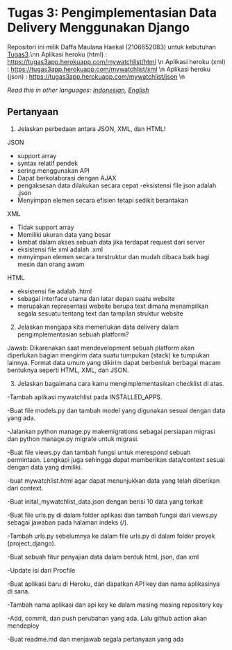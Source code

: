 # Tugas 3: Pengimplementasian Data Delivery Menggunakan Django

Repositori ini milik Daffa Maulana Haekal (2106652083) untuk kebutuhan [Tugas3](https://pbp-fasilkom-ui.github.io/ganjil-2023/assignments/tugas/tugas-3).\nn
Aplikasi heroku (html) : https://tugas3app.herokuapp.com/mywatchlist/html \n
Aplikasi heroku (xml) : https://tugas3app.herokuapp.com/mywatchlist/xml \n
Aplikasi heroku (json) : https://tugas3app.herokuapp.com/mywatchlist/json \n

*Read this in other languages: [Indonesian](README.md), [English](README.en.md)*

## Pertanyaan

1. Jelaskan perbedaan antara JSON, XML, dan HTML!

JSON
- support array
- syntax relatif pendek 
- sering menggunakan API
- Dapat berkolaborasi dengan AJAX
- pengaksesan data dilakukan secara cepat
-eksistensi file json adalah .json
- Menyimpan elemen secara efisien tetapi sedikit berantakan

XML
- Tidak support array
- Memiliki ukuran data yang besar
- lambat dalam akses sebuah data jika terdapat request dari server
- eksistensi file xml adalah .xml
- menyimpan elemen secara terstruktur dan mudah dibaca baik bagi mesin dan orang awam

HTML
- eksistensi fie adalah .html
- sebagai interface utama dan latar depan suatu website
- merupakan representasi website berupa text dimana menampilkan segala sesuatu tentang text dan tampilan struktur website

2. Jelaskan mengapa kita memerlukan data delivery dalam pengimplementasian sebuah platform?

Jawab:
Dikarenakan saat mendevelopment sebuah platform akan diperlukan bagian mengirim data suatu tumpukan (stack) ke tumpukan lainnya. Format data umum yang dikirim dapat berbentuk berbagai macam bentuknya seperti HTML, XML, dan JSON.

3. Jelaskan bagaimana cara kamu mengimplementasikan checklist di atas.

-Tambah aplikasi mywatchlist pada INSTALLED_APPS.

-Buat file models.py dan tambah model yang digunakan sesuai dengan data yang ada.

-Jalankan python manage.py makemigrations sebagai persiapan migrasi dan python manage.py migrate untuk migrasi.

-Buat file views.py dan tambah fungsi untuk merespond sebuah permintaan. Lengkapi juga sehingga dapat memberikan data/context sesuai dengan data yang dimiliki.

-buat mywatchlist.html agar dapat menunjukkan data yang telah diberikan dari context.

-Buat inital_mywatchlist_data.json dengan berisi 10 data yang terkait

-Buat file urls.py di dalam folder aplikasi dan tambah fungsi dari views.py sebagai jawaban pada halaman indeks (/).

-Tambah urls.py sebelumnya ke dalam file urls.py di dalam folder proyek (project_django).

-Buat sebuah fitur penyajian data dalam bentuk html, json, dan xml

-Update isi dari Procfile

-Buat aplikasi baru di Heroku, dan dapatkan API key dan nama aplikasinya di sana.

-Tambah nama aplikasi dan api key ke dalam masing masing repository key

-Add, commit, dan push perubahan yang ada. Lalu github action akan mendeploy

-Buat readme.md dan menjawab segala pertanyaan yang ada
